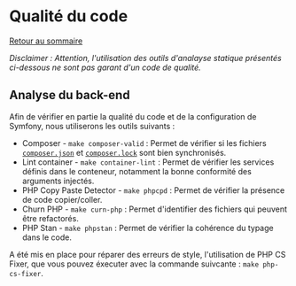 # Qualité du code

[Retour au sommaire](/docs/index.md)

*Disclaimer : Attention, l'utilisation des outils d'analayse statique présentés ci-dessous ne sont pas garant d'un code de qualité.*

## Analyse du back-end

Afin de vérifier en partie la qualité du code et de la configuration de Symfony, nous utiliserons les outils suivants :
* Composer - `make composer-valid` : Permet de vérifier si les fichiers [`composer.json`](/composer.json) et [`composer.lock`](/composer.lock) sont bien synchronisés.
* Lint container - `make container-lint` : Permet de vérifier les services définis dans le conteneur, notamment la bonne conformité des arguments injectés.
* PHP Copy Paste Detector - `make phpcpd` : Permet de vérifier la présence de code copier/coller.
* Churn PHP - `make curn-php` : Permet d'identifier des fichiers qui peuvent être refactorés.
* PHP Stan - `make phpstan` : Permet de vérifier la cohérence du typage dans le code.

A été mis en place pour réparer des erreurs de style, l'utilisation de PHP CS Fixer, que vous pouvez éxecuter avec la commande suivcante : `make php-cs-fixer`.
